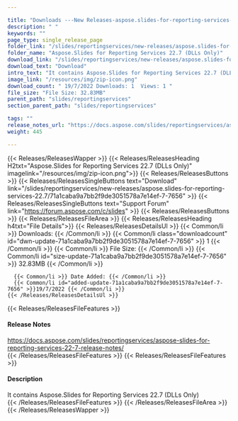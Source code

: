 ```yaml
---

title: "Downloads ---New Releases-aspose.slides-for-reporting-services-22.7"
description: " "
keywords: ""
page_type: single_release_page
folder_link: "/slides/reportingservices/new-releases/aspose.slides-for-reporting-services-22.7/"
folder_name: "Aspose.Slides for Reporting Services 22.7 (DLLs Only)"
download_link: "/slides/reportingservices/new-releases/aspose.slides-for-reporting-services-22.7/71a1caba9a7bb2f9de3051578a7e14ef-7-7656"
download_text: "Download"
intro_text: "It contains Aspose.Slides for Reporting Services 22.7 (DLLs Only)"
image_link: "/resources/img/zip-icon.png"
download_count: " 19/7/2022 Downloads: 1  Views: 1 "
file_size: "File Size: 32.83MB"
parent_path: "slides/reportingservices"
section_parent_path: "slides/reportingservices"

tags: ""
release_notes_url: "https://docs.aspose.com/slides/reportingservices/aspose-slides-for-reporting-services-22-7-release-notes/"
weight: 445

---
```


{{< Releases/ReleasesWapper >}}
  {{< Releases/ReleasesHeading H2txt="Aspose.Slides for Reporting Services 22.7 (DLLs Only)" imagelink="/resources/img/zip-icon.png">}}
  {{< Releases/ReleasesButtons >}}
    {{< Releases/ReleasesSingleButtons text="Download" link="/slides/reportingservices/new-releases/aspose.slides-for-reporting-services-22.7/71a1caba9a7bb2f9de3051578a7e14ef-7-7656" >}}
    {{< Releases/ReleasesSingleButtons text="Support Forum" link="https://forum.aspose.com/c/slides" >}}
  {{< Releases/ReleasesButtons >}}
  {{< Releases/ReleasesFileArea >}}
    {{< Releases/ReleasesHeading h4txt="File Details">}}
    {{< Releases/ReleasesDetailsUl >}}
      {{< Common/li >}} Downloads: {{< /Common/li >}}
      {{< Common/li class="downloadcount" id="dwn-update-71a1caba9a7bb2f9de3051578a7e14ef-7-7656" >}} 1 {{< /Common/li >}}
      {{< Common/li >}} File Size: {{< /Common/li >}}
      {{< Common/li id="size-update-71a1caba9a7bb2f9de3051578a7e14ef-7-7656" >}} 32.83MB {{< /Common/li >}}

      {{< Common/li >}} Date Added: {{< /Common/li >}}
      {{< Common/li id="added-update-71a1caba9a7bb2f9de3051578a7e14ef-7-7656" >}}19/7/2022 {{< /Common/li >}}
    {{< /Releases/ReleasesDetailsUl >}}

  {{< Releases/ReleasesFileFeatures >}}
      <h4>Release Notes</h4><div><a href='https://docs.aspose.com/slides/reportingservices/aspose-slides-for-reporting-services-22-7-release-notes/'>https://docs.aspose.com/slides/reportingservices/aspose-slides-for-reporting-services-22-7-release-notes/</a></div>
  {{< /Releases/ReleasesFileFeatures >}}
  {{< Releases/ReleasesFileFeatures >}}
      <h4>Description</h4><div class="HTMLDescription">It contains Aspose.Slides for Reporting Services 22.7 (DLLs Only)</div>
  {{< /Releases/ReleasesFileFeatures >}}
 {{< /Releases/ReleasesFileArea >}}
{{< /Releases/ReleasesWapper >}}


